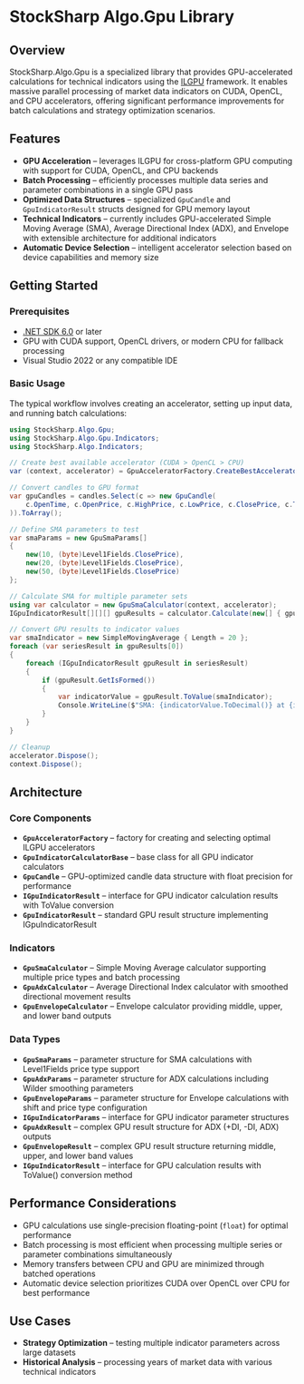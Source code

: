 # StockSharp Algo.Gpu Library

## Overview

StockSharp.Algo.Gpu is a specialized library that provides GPU-accelerated calculations for technical indicators using the [ILGPU](https://github.com/m4rs-mt/ILGPU) framework. It enables massive parallel processing of market data indicators on CUDA, OpenCL, and CPU accelerators, offering significant performance improvements for batch calculations and strategy optimization scenarios.

## Features

- **GPU Acceleration** – leverages ILGPU for cross-platform GPU computing with support for CUDA, OpenCL, and CPU backends
- **Batch Processing** – efficiently processes multiple data series and parameter combinations in a single GPU pass
- **Optimized Data Structures** – specialized `GpuCandle` and `GpuIndicatorResult` structs designed for GPU memory layout
- **Technical Indicators** – currently includes GPU-accelerated Simple Moving Average (SMA), Average Directional Index (ADX), and Envelope with extensible architecture for additional indicators
- **Automatic Device Selection** – intelligent accelerator selection based on device capabilities and memory size

## Getting Started

### Prerequisites

- [.NET SDK 6.0](https://dotnet.microsoft.com/) or later
- GPU with CUDA support, OpenCL drivers, or modern CPU for fallback processing
- Visual Studio 2022 or any compatible IDE

### Basic Usage

The typical workflow involves creating an accelerator, setting up input data, and running batch calculations:

```csharp
using StockSharp.Algo.Gpu;
using StockSharp.Algo.Gpu.Indicators;
using StockSharp.Algo.Indicators;

// Create best available accelerator (CUDA > OpenCL > CPU)
var (context, accelerator) = GpuAcceleratorFactory.CreateBestAccelerator();

// Convert candles to GPU format
var gpuCandles = candles.Select(c => new GpuCandle(
    c.OpenTime, c.OpenPrice, c.HighPrice, c.LowPrice, c.ClosePrice, c.TotalVolume
)).ToArray();

// Define SMA parameters to test
var smaParams = new GpuSmaParams[]
{
    new(10, (byte)Level1Fields.ClosePrice),
    new(20, (byte)Level1Fields.ClosePrice),
    new(50, (byte)Level1Fields.ClosePrice)
};

// Calculate SMA for multiple parameter sets
using var calculator = new GpuSmaCalculator(context, accelerator);
IGpuIndicatorResult[][][] gpuResults = calculator.Calculate(new[] { gpuCandles }, smaParams);

// Convert GPU results to indicator values
var smaIndicator = new SimpleMovingAverage { Length = 20 };
foreach (var seriesResult in gpuResults[0])
{
    foreach (IGpuIndicatorResult gpuResult in seriesResult)
    {
        if (gpuResult.GetIsFormed())
        {
            var indicatorValue = gpuResult.ToValue(smaIndicator);
            Console.WriteLine($"SMA: {indicatorValue.ToDecimal()} at {indicatorValue.Time}");
        }
    }
}

// Cleanup
accelerator.Dispose();
context.Dispose();
```

## Architecture

### Core Components

- **`GpuAcceleratorFactory`** – factory for creating and selecting optimal ILGPU accelerators
- **`GpuIndicatorCalculatorBase`** – base class for all GPU indicator calculators
- **`GpuCandle`** – GPU-optimized candle data structure with float precision for performance
- **`IGpuIndicatorResult`** – interface for GPU indicator calculation results with ToValue conversion
- **`GpuIndicatorResult`** – standard GPU result structure implementing IGpuIndicatorResult

### Indicators

- **`GpuSmaCalculator`** – Simple Moving Average calculator supporting multiple price types and batch processing
- **`GpuAdxCalculator`** – Average Directional Index calculator with smoothed directional movement results
- **`GpuEnvelopeCalculator`** – Envelope calculator providing middle, upper, and lower band outputs

### Data Types

- **`GpuSmaParams`** – parameter structure for SMA calculations with Level1Fields price type support
- **`GpuAdxParams`** – parameter structure for ADX calculations including Wilder smoothing parameters
- **`GpuEnvelopeParams`** – parameter structure for Envelope calculations with shift and price type configuration
- **`IGpuIndicatorParams`** – interface for GPU indicator parameter structures
- **`GpuAdxResult`** – complex GPU result structure for ADX (+DI, -DI, ADX) outputs
- **`GpuEnvelopeResult`** – complex GPU result structure returning middle, upper, and lower band values
- **`IGpuIndicatorResult`** – interface for GPU calculation results with ToValue() conversion method

## Performance Considerations

- GPU calculations use single-precision floating-point (`float`) for optimal performance
- Batch processing is most efficient when processing multiple series or parameter combinations simultaneously
- Memory transfers between CPU and GPU are minimized through batched operations
- Automatic device selection prioritizes CUDA over OpenCL over CPU for best performance

## Use Cases

- **Strategy Optimization** – testing multiple indicator parameters across large datasets
- **Historical Analysis** – processing years of market data with various technical indicators